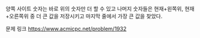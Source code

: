양쪽 사이트 숫자는 바로 위의 숫자만 더 할 수 있고 
나머지 숫자들은 현재+왼쪽위, 현재+오른쪽위 중 더 큰 값을 저장시키고
마지막 줄에서 가장 큰 값을 찾았다.


문제 링크
https://www.acmicpc.net/problem/1932
